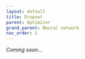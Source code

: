```yaml
---
layout: default
title: Dropout
parent: Optimizer
grand_parent: Neural network
nav_order: 1
---
```

_Coming soon..._